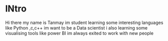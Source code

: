 # INtro
Hi there my name is  Tanmay 
im student
learning some interesting languages
 like Python ,c,c++ 
 im want to be a Data scientist
 i also learning some visualising tools like power BI
im always exited to work with new people 
